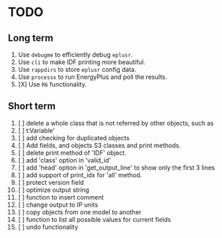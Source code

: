 # TODO

## Long term
1. Use `debugme` to efficiently debug `eplusr`.
2. Use `cli` to make IDF printing more beautiful.
3. Use `rappdirs` to store `eplusr` config data.
4. Use `processx` to run EnergyPlus and poll the results.
5. [X] Use `R6` functionality.

## Short term
1. [ ] delete a whole class that is not referred by other objects, such as
2. [ ] t:Variable'
3. [ ] add checking for duplicated objects
4. [ ] Add fields, and objects S3 classes and print methods.
5. [ ] delete print method of 'IDF' object.
6. [ ] add 'class' option in 'valid_id'
7. [ ] add 'head' option in 'get_output_line' to show only the first 3 lines
8. [ ] add support of print_idx for 'all' method.
9. [ ] protect version field
10. [ ] optimize output string
11. [ ] function to insert comment
12. [ ] change output to IP units
13. [ ] copy objects from one model to another
14. [ ] function to list all possible values for current fields
15. [ ] undo functionality
